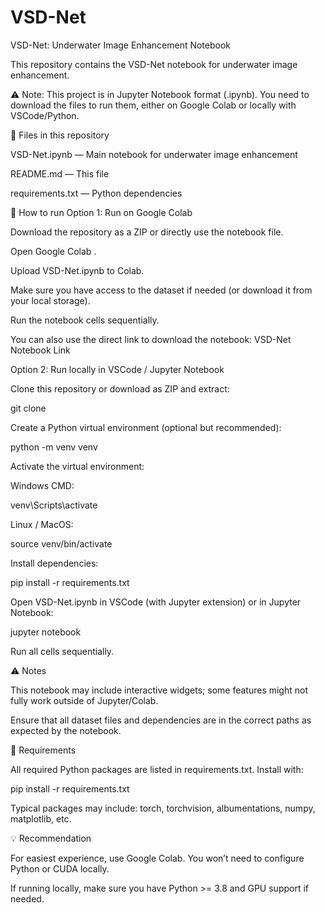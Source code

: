 # VSD-Net
VSD-Net: Underwater Image Enhancement Notebook

This repository contains the VSD-Net notebook for underwater image enhancement.

⚠️ Note: This project is in Jupyter Notebook format (.ipynb).
You need to download the files to run them, either on Google Colab or locally with VSCode/Python.

📂 Files in this repository

VSD-Net.ipynb — Main notebook for underwater image enhancement

README.md — This file

requirements.txt — Python dependencies

🚀 How to run
Option 1: Run on Google Colab

Download the repository as a ZIP or directly use the notebook file.

Open Google Colab
.

Upload VSD-Net.ipynb to Colab.

Make sure you have access to the dataset if needed (or download it from your local storage).

Run the notebook cells sequentially.

You can also use the direct link to download the notebook:
VSD-Net Notebook Link

Option 2: Run locally in VSCode / Jupyter Notebook

Clone this repository or download as ZIP and extract:

git clone <your-repo-url>


Create a Python virtual environment (optional but recommended):

python -m venv venv


Activate the virtual environment:

Windows CMD:

venv\Scripts\activate


Linux / MacOS:

source venv/bin/activate


Install dependencies:

pip install -r requirements.txt


Open VSD-Net.ipynb in VSCode (with Jupyter extension) or in Jupyter Notebook:

jupyter notebook


Run all cells sequentially.

⚠️ Notes

This notebook may include interactive widgets; some features might not fully work outside of Jupyter/Colab.

Ensure that all dataset files and dependencies are in the correct paths as expected by the notebook.

📌 Requirements

All required Python packages are listed in requirements.txt. Install with:

pip install -r requirements.txt


Typical packages may include: torch, torchvision, albumentations, numpy, matplotlib, etc.

💡 Recommendation

For easiest experience, use Google Colab. You won’t need to configure Python or CUDA locally.

If running locally, make sure you have Python >= 3.8 and GPU support if needed.
